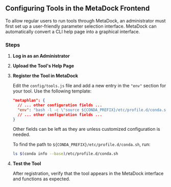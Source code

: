 ## Configuring Tools in the MetaDock Frontend

To allow regular users to run tools through MetaDock, an administrator must first set up a user-friendly parameter selection interface. MetaDock can automatically convert a CLI help page into a graphical interface.

### Steps

1. **Log in as an Administrator**

2. **Upload the Tool's Help Page**

3. **Register the Tool in MetaDock**

    Edit the `config/tools.js` file and add a new entry in the `"env"` section for your tool. Use the following template:

    ```json
    "metaphlan": {
      // ... other configuration fields ...
      "env": "bash -l -c \"source ${CONDA_PREFIX}/etc/profile.d/conda.sh; conda activate metaphlan-4.1.1; __COMMAND__\""
      // ... other configuration fields ...
    }
    ```

    Other fields can be left as they are unless customized configuration is needed.

    To find the path to `${CONDA_PREFIX}/etc/profile.d/conda.sh`, run:

    ```bash
    ls $(conda info --base)/etc/profile.d/conda.sh
    ```

4. **Test the Tool**

    After registration, verify that the tool appears in the MetaDock interface and functions as expected.